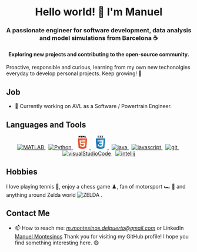 <h1 align="center">Hello world! 👋 I'm Manuel</h1>
<h3 align="center">A passionate engineer for software development, data analysis and model simulations from Barcelona ☕️</h3>

<h4 align="center">Exploring new projects and contributing to the open-source community.</h4>

Proactive, responsible and curious, learning from my own new techonolgies everyday to develop personal projects. Keep growing! 🌱

## Job
- 🔭 Currently working on AVL as a Software / Powertrain Engineer.

## Languages and Tools
<!-- - 🌱 Learning and using various programming languages, such as: -->
<div>
<p align="center">
    <a href="https://uk.mathworks.com/?s_tid=gn_logo" target="_blank" rel="noreferrer">
      <img
        src="https://upload.wikimedia.org/wikipedia/commons/thumb/2/21/Matlab_Logo.png/800px-Matlab_Logo.png"
        alt="MATLAB"
        width="30"
      />
    </a>
    &nbsp;
    <a href="https://www.python.org/" target="_blank" rel="noreferrer">
      <img
        src="https://upload.wikimedia.org/wikipedia/commons/thumb/archive/c/c3/20220821155028%21Python-logo-notext.svg/120px-Python-logo-notext.svg.png"
        alt="Python"
        width="30"
      />
    </a>
    &nbsp;
    <a href="https://www.w3.org/html/" target="_blank" rel="noreferrer">
      <img
        src="https://raw.githubusercontent.com/devicons/devicon/master/icons/html5/html5-original-wordmark.svg"
        alt="html5"
        width="37"
      />
    </a>
    &nbsp;
    <a href="https://www.w3schools.com/css/" target="_blank" rel="noreferrer">
      <img
        src="https://raw.githubusercontent.com/devicons/devicon/master/icons/css3/css3-original-wordmark.svg"
        alt="css3"
        width="37"
      />
    </a>
    &nbsp;
    <a href="https://www.java.com/en/" target="_blank" rel="noreferrer">
      <img
        src="https://cdn-icons-png.flaticon.com/512/226/226777.png"
        alt="java"
        width="37"
      />
    </a>
    &nbsp;
    <a
      href="https://developer.mozilla.org/en-US/docs/Web/JavaScript"
      target="_blank"
      rel="noreferrer"
    >
      <img
        src="https://upload.wikimedia.org/wikipedia/commons/9/99/Unofficial_JavaScript_logo_2.svg"
        alt="javascript"
        width="30"
      />
    </a>
    &nbsp;
    <a href="https://git-scm.com/" target="_blank" rel="noreferrer">
      <img
        src="https://www.vectorlogo.zone/logos/git-scm/git-scm-icon.svg"
        alt="git"
        width="30"
      />
    </a>
    &nbsp;
    <a href="https://code.visualstudio.com/" target="_blank" rel="noreferrer">
      <img
        src="https://cdn.worldvectorlogo.com/logos/visual-studio-code-1.svg"
        alt="visualStudioCode"
        width="30"
      />
    </a>
    &nbsp;
    <a href="https://www.jetbrains.com/idea/" target="_blank" rel="noreferrer">
      <img
        src="https://resources.jetbrains.com/storage/products/company/brand/logos/IntelliJ_IDEA_icon.svg"
        alt="intellij"
        width="30"
      />
    </a>
</div>

<!-- Python 🐍
JavaScript 💻
Java ☕️
HTML/CSS 🌐
etc.
💬 Ask me about [areas of expertise or topics you feel comfortable answering].
-->
## Hobbies
I love playing tennis 🎾, enjoy a chess game ♟️, fan of motorsport 🏎️ 🚗 and anything around Zelda world ![ZELDA](https://github.com/manump97/manump97/assets/125990485/4c1dfe60-9173-47fe-8f85-412035cd63eb)
.


## Contact Me
- 📫 How to reach me: <i>m.montesinos.delpuerto@gmail.com</i> or LinkedIn <a href="https://www.linkedin.com/in/manuel-montesinos-del-puerto-18480413a/">Manuel Montesinos</a>
Thank you for visiting my GitHub profile! I hope you find something interesting here. 😄

<!--
**manump97/manump97** is a ✨ _special_ ✨ repository because its `README.md` (this file) appears on your GitHub profile.

Here are some ideas to get you started:

- 🔭 I’m currently working on ...
- 🌱 I’m currently learning ...
- 👯 I’m looking to collaborate on ...
- 🤔 I’m looking for help with ...
- 💬 Ask me about ...
- 📫 How to reach me: ...
- 😄 Pronouns: ...
- ⚡ Fun fact: ...
-->
